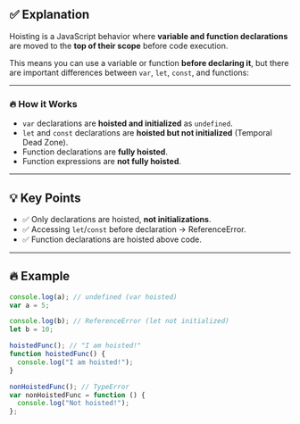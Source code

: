 ## ✅ Explanation

Hoisting is a JavaScript behavior where **variable and function declarations** are moved to the **top of their scope** before code execution.

This means you can use a variable or function **before declaring it**, but there are important differences between `var`, `let`, `const`, and functions:

---

### 🔥 How it Works

- `var` declarations are **hoisted and initialized** as `undefined`.
- `let` and `const` declarations are **hoisted but not initialized** (Temporal Dead Zone).
- Function declarations are **fully hoisted**.
- Function expressions are **not fully hoisted**.

---

## 💡 Key Points

- ✅ Only declarations are hoisted, **not initializations**.
- ✅ Accessing `let`/`const` before declaration → ReferenceError.
- ✅ Function declarations are hoisted above code.

---

## 🔥 Example

```javascript
console.log(a); // undefined (var hoisted)
var a = 5;

console.log(b); // ReferenceError (let not initialized)
let b = 10;

hoistedFunc(); // "I am hoisted!"
function hoistedFunc() {
  console.log("I am hoisted!");
}

nonHoistedFunc(); // TypeError
var nonHoistedFunc = function () {
  console.log("Not hoisted!");
};
```
